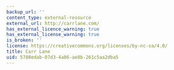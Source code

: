 ```yaml
---
backup_url: ''
content_type: external-resource
external_url: http://carrlane.com/
has_external_licence_warning: true
has_external_license_warning: true
is_broken: ''
license: https://creativecommons.org/licenses/by-nc-sa/4.0/
title: Carr Lane
uid: 5788edab-07d3-4a86-ae8b-261c5aa2dba5
---
```

